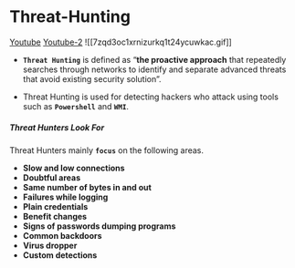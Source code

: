# Threat-Hunting
[Youtube](https://youtu.be/B_7Wy9bKTQg)
[Youtube-2](https://youtu.be/JDrzgjDuAek0)
![[7zqd3oc1xrnizurkq1t24ycuwkac.gif]]



-   **`Threat Hunting`** is defined as “**the proactive approach** that repeatedly searches through networks to identify and separate advanced threats that avoid existing security solution”.
    
-   Threat Hunting is used for detecting hackers who attack using tools such as **`Powershell`** and **`WMI`**.


##### Threat Hunters Look For

Threat Hunters mainly **`focus`** on the following areas.
-   **Slow and low connections**
-   **Doubtful areas**
-   **Same number of bytes in and out**    
-   **Failures while logging**    
-   **Plain credentials**    
-   **Benefit changes**    
-   **Signs of passwords dumping programs**    
-   **Common backdoors**    
-   **Virus dropper**    
-   **Custom detections**